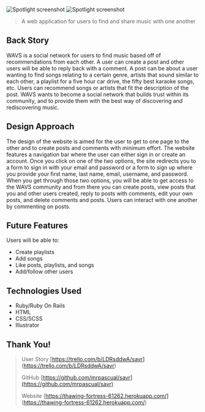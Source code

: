 ![Spotlight screenshot](https://i.imgur.com/O6OTr2u.png)
![Spotlight screenshot](https://i.imgur.com/NRnKqsH.png)

> A web application for users to find and share music with one another


## Back Story

WAVS is a social network for users to find music based off of recommendations from each other. A user can create a post and other users will be able to reply back with a comment. A post can be about a user wanting to find songs relating to a certain genre, artists that sound similar to each other, a playlist for a five hour car drive, the fifty best karaoke songs, etc. Users can recommend songs or artists that fit the description of the post. WAVS wants to become a social network that builds trust within its community, and to provide them with the best way of discovering and rediscovering music.

## Design Approach

The design of the website is aimed for the user to get to one page to the other and to create posts and comments with minimum effort. The website features a navigation bar where the user can either sign in or create an account. Once you click on one of the two options, the site redirects you to a form to sign in with your email and password or a form to sign up where you provide your first name, last name, email, username, and password. When you get through those two options, you will be able to get access to the WAVS community and from there you can create posts, view posts that you and other users created, reply to posts with comments, edit your own posts, and delete comments and posts. Users can interact with one another by commenting on posts.


## Future Features
Users will be able to:

- Create playlists
- Add songs
- Like posts, playlists, and songs
- Add/follow other users

## Technologies Used
- Ruby/Ruby On Rails
- HTML
- CSS/SCSS
- Illustrator


## Thank You!

> User Story [https://trello.com/b/LDRsddwA/savr] (https://trello.com/b/LDRsddwA/savr)
> 
> GitHub [https://github.com/mrpascual/savr](https://github.com/mrpascual/savr)
>
> Website [https://thawing-fortress-61262.herokuapp.com/] (https://thawing-fortress-61262.herokuapp.com/)
